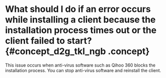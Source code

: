 # What should I do if an error occurs while installing a client because the installation process times out or the client failed to start? {#concept_d2g_tkl_ngb .concept}

This issue occurs when anti-virus software such as Qihoo 360 blocks the installation process. You can stop anti-virus software and reinstall the client.

